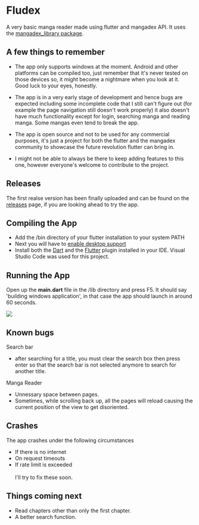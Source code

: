 # Fludex
A very basic manga reader made using flutter and mangadex API. It uses the [mangadex_library package](https://pub.dev/packages/mangadex_library).

## A few things to remember

- The app only supports windows at the moment. Android and other platforms can be compiled too, just remember that it's never tested on those devices so, it might become a nightmare when you look at it. Good luck to your eyes, honestly.

- The app is in a very early stage of development and hence bugs are expected including some incomplete code that I still can't figure out (for example the page navigation still doesn't work properly) it also doesn't have much functionality except for login, searching manga and reading manga. Some mangas even tend to break the app.

- The app is open source and not to be used for any commercial purposes, it's just a project for both the flutter and the mangadex community to showcase the future revolution flutter can bring in.

- I might not be able to always be there to keep adding features to this one, however everyone's welcome to contribute to the project.

## Releases
The first realse version has been finally uploaded and can be found on the [releases](https://github.com/Riktam-Santra/Fludex/releases) page, if you are looking ahead to try the app.

## Compiling the App
- Add the /bin directory of your flutter installation to your system PATH
- Next you will have to [enable desktop support](https://flutter.dev/desktop)
- Install both the [Dart](https://marketplace.visualstudio.com/items?itemName=Dart-Code.dart-code) and the [Flutter](https://marketplace.visualstudio.com/items?itemName=Dart-Code.flutter) plugin installed in your IDE. Visual Studio Code was used for this project.

## Running the App

Open up the **main.dart** file in the /lib directory and press F5. It should say 'building windows application', in that case the app should launch in around 60 seconds.

![](https://i.imgur.com/rgBrEkJ.gif)

## Known bugs

Search bar
 - after searching for a title, you must clear the search box then press enter so that the search bar is not selected anymore to search for another title.

Manga Reader
 - Unnessary space between pages.
 - Sometimes, while scrolling back up, all the pages will reload causing the current position of the view to get disoriented.

## Crashes
  The app crashes under the following circumstances
  - If there is no internet
  - On request timeouts
  - If rate limit is exceeded <br><br>
I'll try to fix these soon.

## Things coming next
 - Read chapters other than only the first chapter.
 - A better search function.
